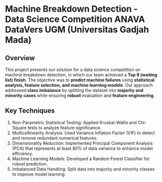 # Machine Breakdown Detection - Data Science Competition ANAVA DataVers UGM (Universitas Gadjah Mada)

## Overview
This project presents our solution for a data science competition on machine breakdown detection, in which our team achieved a **Top 9 (waiting list) finish**. The objective was to **predict machine failures** using **statistical analysis, feature selection, and machine learning models**. Our approach addressed **class imbalance** by splitting the dataset into **majority and minority cases** while ensuring **robust** evaluation and **feature engineering**.

## Key Techniques
1. Non-Parametric Statistical Testing: Applied Kruskal-Wallis and Chi-Square tests to analyze feature significance.
2. Multicollinearity Analysis: Used Variance Inflation Factor (VIF) to detect and remove redundant numerical features.
3. Dimensionality Reduction: Implemented Principal Component Analysis (PCA) that represents at least 80% of data variance to enhance model efficiency.
4. Machine Learning Models: Developed a Random Forest Classifier for robust prediction.
5. Imbalanced Data Handling: Split data into majority and minority classes to improve model learning.
